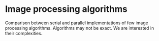 Image processing algorithms
===========================

Comparison between serial and parallel implementations of few image processing algorithms.
Algorithms may not be exact. We are interested in their complexities.
